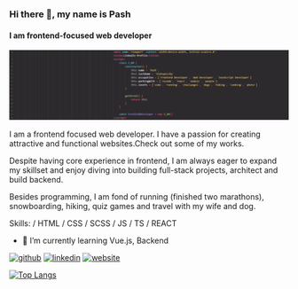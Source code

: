 ### Hi there 👋, my name is Pash
#### I am frontend-focused web developer
![I am frontend-focused web developer](https://github.com/pawelslatwyezcky/pawelslatwyezcky/blob/main/LinkedIn%20Banner2.png?raw=true)

I am a frontend focused web developer. I have a passion for creating attractive and functional websites.Check out some of my works.

Despite having core experience in frontend, I am always eager to expand my skillset and enjoy diving into building full-stack projects, architect and build backend.

Besides programming, I am fond of running (finished two marathons), snowboarding, hiking, quiz games and travel with my wife and dog.

Skills:  / HTML / CSS / SCSS / JS / TS / REACT

- 🌱 I’m currently learning Vue.js, Backend 


[<img src='https://cdn.jsdelivr.net/npm/simple-icons@3.0.1/icons/github.svg' alt='github' height='40'>](https://github.com/pawelslatwyezcky)  [<img src='https://cdn.jsdelivr.net/npm/simple-icons@3.0.1/icons/linkedin.svg' alt='linkedin' height='40'>](https://www.linkedin.com/in/slatwyezcky/)  [<img src='https://cdn.jsdelivr.net/npm/simple-icons@3.0.1/icons/icloud.svg' alt='website' height='40'>](slatwych.dev)  

[![Top Langs](https://github-readme-stats.vercel.app/api/top-langs/?username=pawelslatwyezcky)](https://github.com/anuraghazra/github-readme-stats)

<!-- ![GitHub stats](https://github-readme-stats.vercel.app/api?username=pawelslatwyezcky&show_icons=true&count_private=true)  

![GitHub Activity Graph](https://activity-graph.herokuapp.com/graph?username=pawelslatwyezcky)  

![GitHub metrics](https://metrics.lecoq.io/pawelslatwyezcky)  
 -->
